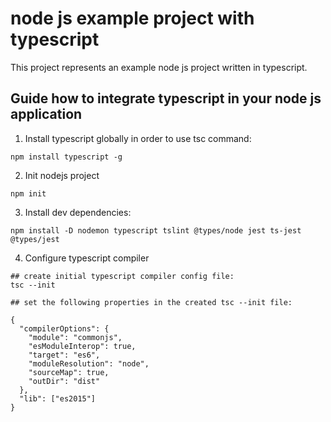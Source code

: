 <h1>node js example project with typescript</h1>
This project represents an example node js project written in typescript.

<h2>Guide how to integrate typescript in your node js application</h2>

1. Install typescript globally in order to use tsc command:

```
npm install typescript -g
```

2. Init nodejs project

```
npm init

```

3. Install dev dependencies:

~~~
npm install -D nodemon typescript tslint @types/node jest ts-jest @types/jest
~~~

4. Configure typescript compiler
~~~
## create initial typescript compiler config file:
tsc --init

## set the following properties in the created tsc --init file:

{
  "compilerOptions": {
    "module": "commonjs",
    "esModuleInterop": true,
    "target": "es6",
    "moduleResolution": "node",
    "sourceMap": true,
    "outDir": "dist"
  },
  "lib": ["es2015"]
}
~~~